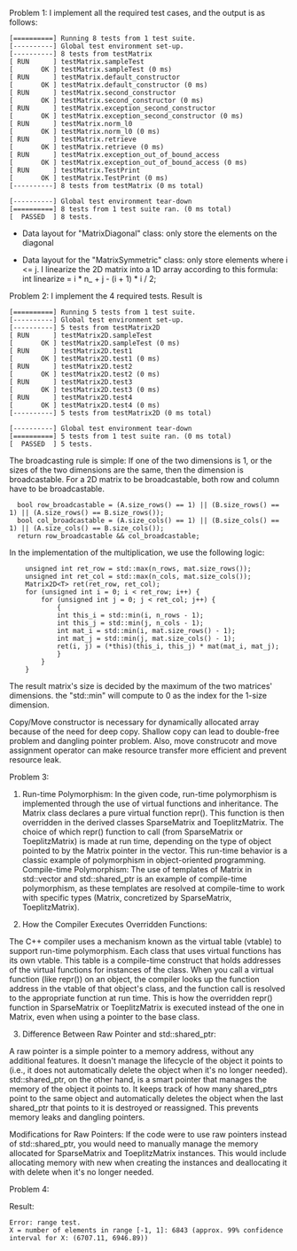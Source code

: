 Problem 1:
I implement all the required test cases, and the output is as follows:
```
[==========] Running 8 tests from 1 test suite.
[----------] Global test environment set-up.
[----------] 8 tests from testMatrix
[ RUN      ] testMatrix.sampleTest
[       OK ] testMatrix.sampleTest (0 ms)
[ RUN      ] testMatrix.default_constructor
[       OK ] testMatrix.default_constructor (0 ms)
[ RUN      ] testMatrix.second_constructor
[       OK ] testMatrix.second_constructor (0 ms)
[ RUN      ] testMatrix.exception_second_constructor
[       OK ] testMatrix.exception_second_constructor (0 ms)
[ RUN      ] testMatrix.norm_l0
[       OK ] testMatrix.norm_l0 (0 ms)
[ RUN      ] testMatrix.retrieve
[       OK ] testMatrix.retrieve (0 ms)
[ RUN      ] testMatrix.exception_out_of_bound_access
[       OK ] testMatrix.exception_out_of_bound_access (0 ms)
[ RUN      ] testMatrix.TestPrint
[       OK ] testMatrix.TestPrint (0 ms)
[----------] 8 tests from testMatrix (0 ms total)

[----------] Global test environment tear-down
[==========] 8 tests from 1 test suite ran. (0 ms total)
[  PASSED  ] 8 tests.
```
- Data layout for "MatrixDiagonal" class: only store the elements on the diagonal

- Data layout for the "MatrixSymmetric" class: only store elements where i <= j.
I linearize the 2D matrix into a 1D array according to this formula:
    int linearize = i * n_ + j - (i + 1) * i / 2;

Problem 2:
I implement the 4 required tests. Result is
```
[==========] Running 5 tests from 1 test suite.
[----------] Global test environment set-up.
[----------] 5 tests from testMatrix2D
[ RUN      ] testMatrix2D.sampleTest
[       OK ] testMatrix2D.sampleTest (0 ms)
[ RUN      ] testMatrix2D.test1
[       OK ] testMatrix2D.test1 (0 ms)
[ RUN      ] testMatrix2D.test2
[       OK ] testMatrix2D.test2 (0 ms)
[ RUN      ] testMatrix2D.test3
[       OK ] testMatrix2D.test3 (0 ms)
[ RUN      ] testMatrix2D.test4
[       OK ] testMatrix2D.test4 (0 ms)
[----------] 5 tests from testMatrix2D (0 ms total)

[----------] Global test environment tear-down
[==========] 5 tests from 1 test suite ran. (0 ms total)
[  PASSED  ] 5 tests.
```
The broadcasting rule is simple:
If one of the two dimensions is 1, or the sizes of the two dimensions are the same, then the dimension is broadcastable.
For a 2D matrix to be broadcastable, both row and column have to be broadcastable.
```
  bool row_broadcastable = (A.size_rows() == 1) || (B.size_rows() == 1) || (A.size_rows() == B.size_rows());
  bool col_broadcastable = (A.size_cols() == 1) || (B.size_cols() == 1) || (A.size_cols() == B.size_cols());
  return row_broadcastable && col_broadcastable;
```

In the implementation of the multiplication, we use the following logic:
```
    unsigned int ret_row = std::max(n_rows, mat.size_rows());
    unsigned int ret_col = std::max(n_cols, mat.size_cols());
    Matrix2D<T> ret(ret_row, ret_col);
    for (unsigned int i = 0; i < ret_row; i++) {
        for (unsigned int j = 0; j < ret_col; j++) {
            {
            int this_i = std::min(i, n_rows - 1);
            int this_j = std::min(j, n_cols - 1);
            int mat_i = std::min(i, mat.size_rows() - 1);
            int mat_j = std::min(j, mat.size_cols() - 1);
            ret(i, j) = (*this)(this_i, this_j) * mat(mat_i, mat_j);
            }
        }
    }
```
The result matrix's size is decided by the maximum of the two matrices' dimensions. the "std::min" will compute to 0 as the index for the 1-size dimension.

Copy/Move constructor is necessary for dynamically allocated array because of the need for deep copy. Shallow copy can lead to double-free problem and dangling pointer problem.
Also, move construcotr and move assignment operator can make resource transfer more efficient and prevent resource leak.


Problem 3:

1)  Run-time Polymorphism: In the given code, run-time polymorphism is implemented through the use of virtual functions and inheritance. The Matrix class declares a pure virtual function repr(). This function is then overridden in the derived classes SparseMatrix and ToeplitzMatrix. The choice of which repr() function to call (from SparseMatrix or ToeplitzMatrix) is made at run time, depending on the type of object pointed to by the Matrix pointer in the vector. This run-time behavior is a classic example of polymorphism in object-oriented programming.
Compile-time Polymorphism: The use of templates of Matrix in std::vector and std::shared_ptr is an example of compile-time polymorphism, as these templates are resolved at compile-time to work with specific types (Matrix, concretized by SparseMatrix, ToeplitzMatrix).

2) How the Compiler Executes Overridden Functions:

The C++ compiler uses a mechanism known as the virtual table (vtable) to support run-time polymorphism. Each class that uses virtual functions has its own vtable. This table is a compile-time construct that holds addresses of the virtual functions for instances of the class. When you call a virtual function (like repr()) on an object, the compiler looks up the function address in the vtable of that object's class, and the function call is resolved to the appropriate function at run time. This is how the overridden repr() function in SparseMatrix or ToeplitzMatrix is executed instead of the one in Matrix, even when using a pointer to the base class.


3) Difference Between Raw Pointer and std::shared_ptr:

A raw pointer is a simple pointer to a memory address, without any additional features. It doesn't manage the lifecycle of the object it points to (i.e., it does not automatically delete the object when it's no longer needed).
std::shared_ptr, on the other hand, is a smart pointer that manages the memory of the object it points to. It keeps track of how many shared_ptrs point to the same object and automatically deletes the object when the last shared_ptr that points to it is destroyed or reassigned. This prevents memory leaks and dangling pointers.

Modifications for Raw Pointers:
If the code were to use raw pointers instead of std::shared_ptr, you would need to manually manage the memory allocated for SparseMatrix and ToeplitzMatrix instances. This would include allocating memory with new when creating the instances and deallocating it with delete when it's no longer needed.

Problem 4:

Result:
```
Error: range test.
X = number of elements in range [-1, 1]: 6843 (approx. 99% confidence interval for X: (6707.11, 6946.89))
```